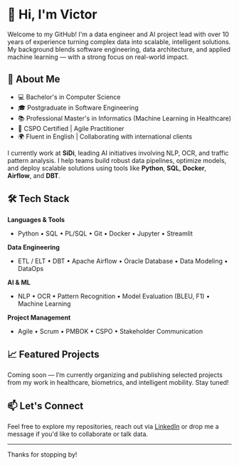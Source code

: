 # 👋 Hi, I'm Victor

Welcome to my GitHub! I'm a data engineer and AI project lead with over 10 years of experience turning complex data into scalable, intelligent solutions. My background blends software engineering, data architecture, and applied machine learning — with a strong focus on real-world impact.

## 🚀 About Me

- 💻 Bachelor's in Computer Science  
- 🎓 Postgraduate in Software Engineering  
- 📚 Professional Master's in Informatics (Machine Learning in Healthcare)  
- 🧠 CSPO Certified | Agile Practitioner  
- 🌍 Fluent in English | Collaborating with international clients

I currently work at **SiDi**, leading AI initiatives involving NLP, OCR, and traffic pattern analysis. I help teams build robust data pipelines, optimize models, and deploy scalable solutions using tools like **Python**, **SQL**, **Docker**, **Airflow**, and **DBT**.

## 🛠️ Tech Stack

**Languages & Tools**  
- Python • SQL • PL/SQL • Git • Docker • Jupyter • Streamlit

**Data Engineering**  
- ETL / ELT • DBT • Apache Airflow • Oracle Database • Data Modeling • DataOps

**AI & ML**  
- NLP • OCR • Pattern Recognition • Model Evaluation (BLEU, F1) • Machine Learning

**Project Management**  
- Agile • Scrum • PMBOK • CSPO • Stakeholder Communication

## 📈 Featured Projects

Coming soon — I’m currently organizing and publishing selected projects from my work in healthcare, biometrics, and intelligent mobility. Stay tuned!

## 📫 Let's Connect

Feel free to explore my repositories, reach out via [LinkedIn](https://www.linkedin.com/in/seu-perfil) or drop me a message if you'd like to collaborate or talk data.

---

Thanks for stopping by!

